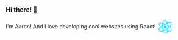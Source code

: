 ### Hi there! 👋

I'm Aaron! And I love developing cool websites using React! <img src="https://raw.githubusercontent.com/nullptr7/nullptr7/master/resources/react-2.gif" width='40' height='40' align='center'/>
